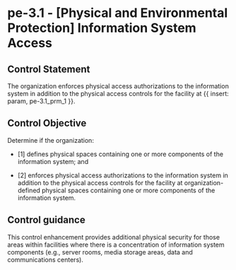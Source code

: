 # pe-3.1 - \[Physical and Environmental Protection\] Information System Access

## Control Statement

The organization enforces physical access authorizations to the information system in addition to the physical access controls for the facility at {{ insert: param, pe-3.1_prm_1 }}.

## Control Objective

Determine if the organization:

- \[1\] defines physical spaces containing one or more components of the information system; and

- \[2\] enforces physical access authorizations to the information system in addition to the physical access controls for the facility at organization-defined physical spaces containing one or more components of the information system.

## Control guidance

This control enhancement provides additional physical security for those areas within facilities where there is a concentration of information system components (e.g., server rooms, media storage areas, data and communications centers).
